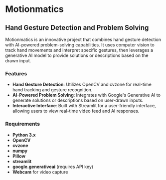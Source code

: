 <h1>Motionmatics</h1>
<h2>Hand Gesture Detection and Problem Solving</h2>

<p>Motionmatics is an innovative project that combines hand gesture detection with AI-powered problem-solving capabilities. It uses computer vision to track hand movements and interpret specific gestures, then leverages a generative AI model to provide solutions or descriptions based on the drawn input.</p>

<h3>Features</h3>
<ul>
  <li><strong>Hand Gesture Detection</strong>: Utilizes OpenCV and cvzone for real-time hand tracking and gesture recognition.</li>
  <li><strong>AI-Powered Problem Solving</strong>: Integrates with Google's Generative AI to generate solutions or descriptions based on user-drawn inputs.</li>
  <li><strong>Interactive Interface</strong>: Built with Streamlit for a user-friendly interface, allowing users to view real-time video feed and AI responses.</li>
</ul>

<h3>Requirements</h3>
<ul>
  <li><strong>Python 3.x</strong></li>
  <li><strong>OpenCV</strong></li>
  <li><strong>cvzone</strong></li>
  <li><strong>numpy</strong></li>
  <li><strong>Pillow</strong></li>
  <li><strong>streamlit</strong></li>
  <li><strong>google.generativeai</strong> (requires API key)</li>
  <li><strong>Webcam</strong> for video capture</li>
</ul>


